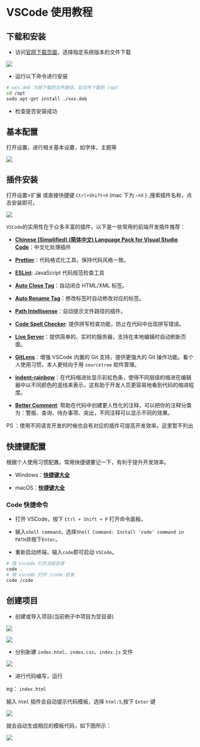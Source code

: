 # VSCode 使用教程

## **下载和安装**

- 访问[官网下载页面](https://code.visualstudio.com/Download)，选择指定系统版本的文件下载

![](https://jvhcbe7dens.feishu.cn/space/api/box/stream/download/asynccode/?code=MmJhYWU4ZGMyMmNhODliNWRjZDg5MGQ5ZjIzOWNmYzJfYTBra3lIOG15WXhCSDhJU0RBR09FSGR5Q3FWcUJROWJfVG9rZW46WkJMMGJKNE5Wb2M3VGN4b25ZWGM0Z29EbjllXzE3MzAyNzA0ODU6MTczMDI3NDA4NV9WNA)

- 运行以下命令进行安装

```bash
# xxx.deb 为刚下载的文件路径，如文件下载到 /opt
cd /opt
sodo apt-get install ./xxx.deb
```

- 检查是否安装成功

## 基本配置

打开设置，进行相关基本设置，如字体，主题等

![](https://jvhcbe7dens.feishu.cn/space/api/box/stream/download/asynccode/?code=MjM3MDExM2UzZjUwNmMzODFhYzk3ZTU1MzE5ZDBkYTNfQkhtTlpmdkE3NlBLM0tyWHVkMHdOSmhPQVlPc0g3SW9fVG9rZW46THF3WWJ2c2ROb3RwSW54aFF5c2NxODNBbjNjXzE3MzAyNzA0ODU6MTczMDI3NDA4NV9WNA)

## **插件安装**

打开设置>扩展 或直接快捷键 `Ctrl+Shift+X` (mac 下为 `⇧⌘X` ) ,搜索插件名称，点击安装即可。

![](https://jvhcbe7dens.feishu.cn/space/api/box/stream/download/asynccode/?code=NzFjYTJlMWI3OGM3ZTIzMjU4MDVlNjNlNzIzNmM1MzRfV2FwNzZDa05haTk5ZkxLSGx5emJDMllGVm9GSHRVZmpfVG9rZW46V1VoTWJDU2x4b3dlUUp4cTMwMGNodEZybmNoXzE3MzAyNzA0ODU6MTczMDI3NDA4NV9WNA)

`VSCode`的实用性在于众多丰富的插件，以下是一些常用的前端开发插件推荐：

- [**Chinese (Simplified) (简体中文) Language Pack for Visual Studio Code**](https://marketplace.visualstudio.com/items?itemName=MS-CEINTL.vscode-language-pack-zh-hans)：中文化处理插件

- [**Prettier**](https://marketplace.visualstudio.com/items?itemName=esbenp.prettier-vscode)：代码格式化工具，保持代码风格一致。

- [**ESLint**](https://marketplace.visualstudio.com/items?itemName=dbaeumer.vscode-eslint): JavaScript 代码规范检查工具

- [**Auto Close Tag**](https://marketplace.visualstudio.com/items?itemName=formulahendry.auto-close-tag)：自动闭合 HTML/XML 标签。

- [**Auto Rename Tag**](https://marketplace.visualstudio.com/items?itemName=formulahendry.auto-rename-tag)：修改标签时自动修改对应的标签。

- [**Path Intellisense**](https://marketplace.visualstudio.com/items?itemName=christian-kohler.path-intellisense)：自动提示文件路径的插件。

- [**Code Spell Checker**](https://marketplace.visualstudio.com/items?itemName=streetsidesoftware.code-spell-checker): 提供拼写检查功能，防止在代码中出现拼写错误。

- [**Live Server**](https://marketplace.visualstudio.com/items?itemName=ritwickdey.LiveServer)：提供简单的、实时的服务器，支持在本地编辑时自动刷新页面。

- [**GitLens**](https://marketplace.visualstudio.com/items?itemName=eamodio.gitlens)：增强 VSCode 内置的 Git 支持，提供更强大的 Git 操作功能。看个人使用习惯，本人更倾向于用 `sourcetree` 软件管理。

- [**indent-rainbow**](https://marketplace.visualstudio.com/items?itemName=oderwat.indent-rainbow)：在代码缩进处显示彩虹色条，使得不同层级的缩进在编辑器中以不同颜色的竖线来表示，这有助于开发人员更容易地看到代码的缩进程度。

- [**Better Comment**](https://marketplace.visualstudio.com/items?itemName=aaron-bond.better-comments): 帮助在代码中创建更人性化的注释，可以把你的注释分类为：警报、查询、待办事项、突出，不同注释可以显示不同的效果。

PS ：使用不同语言开发的时候也会有对应的插件可提高开发效率。这里暂不列出

## 快捷键配置

根据个人使用习惯配置。常用快捷键要记一下，有利于提升开发效率。

- Windows：[**快捷键大全**](https://www.cnblogs.com/ljhdo/p/13373208.html)

- macOS：[**快捷键大全**](https://segmentfault.com/a/1190000012811886)

### Code 快捷命令

- 打开 VSCode，按下 `Ctrl + Shift + P` 打开命令面板。

- 输入`shell command`，选择`Shell Command: Install 'code' command in PATH`并按下`Enter`。

- 重新启动终端，输入`code`即可启动 `VSCode`。

```bash
# 用 vscode 打开当前目录
code .
# 用 vscode 打开 /code 目录
code /code
```

## 创建项目

- 创建或导入项目(当前例子中项目为空目录)

![](https://jvhcbe7dens.feishu.cn/space/api/box/stream/download/asynccode/?code=MTA3NTAzYWIzZjFmYjcwMjdhY2ZhN2M5NTdhYTdkZjhfamx4Q3AxdHg1c1FMWnNiT25iUVp5amRtM0dFNUxOVnFfVG9rZW46TWVwZGJLd1Zlb0hSTXN4RFE0QmNZQUZxblJmXzE3MzAyNzA0ODU6MTczMDI3NDA4NV9WNA)

![](https://jvhcbe7dens.feishu.cn/space/api/box/stream/download/asynccode/?code=YThkODQxZmNmZTM3OWZiZDEwOGM5NjBmNjA0NTJjMWNfQVFaQmF6eGp4TVJSV3ZXZkc4UGdtQ29hdllFaEpFc1JfVG9rZW46SzUzUWJyYU1Cb0pqREd4MHRuWGNOVmIxbnJlXzE3MzAyNzA0ODU6MTczMDI3NDA4NV9WNA)

- 分别新建 `index.html`、`index.css`、`index.js` 文件

![](https://jvhcbe7dens.feishu.cn/space/api/box/stream/download/asynccode/?code=MmFiZDAzZGZkZmM1MWFjZDRmZGE1YzZmN2Y4MjRiMmVfcmltckh6cGpXWTVzNkVFaVdRS3lvSno0ZGppYjE0cXBfVG9rZW46S0daUGJWU0gwbzVza3h4UmxGeGNrRjN2bjZnXzE3MzAyNzA0ODU6MTczMDI3NDA4NV9WNA)

- 进行代码编写，运行

eg： `index.html`

输入 `html` 插件会自动提示代码模板，选择 `html:5`,按下 `Enter` 键

![](https://jvhcbe7dens.feishu.cn/space/api/box/stream/download/asynccode/?code=YjQxN2U3MTc2OWRjMGNmYjhhNDJkODE1NzM0NTlkOWFfUVg1UUF4TkR6R1FpWnVSZVZWVGlvSzBDOXBVR0JEYmlfVG9rZW46Qnp3R2JlRjVHb1BtV2Z4TE5uVGNLM3BiblRoXzE3MzAyNzA0ODU6MTczMDI3NDA4NV9WNA)

就会自动生成相应的模板代码，如下图所示：

![](https://jvhcbe7dens.feishu.cn/space/api/box/stream/download/asynccode/?code=M2U1NWEzNTkzY2Q4NjNhNTA2OGZlMWQzNjE0ZmZmOWVfVzAwSkdhbmNWdTA4ZlVMWVNPbkJEV1Q1V3R0VHNuMU5fVG9rZW46QU5xNGJJTzlnb0JVdlF4M0IxZmNMNmFHbjBlXzE3MzAyNzA0ODU6MTczMDI3NDA4NV9WNA)
